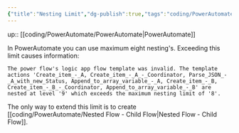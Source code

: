 ```yaml
---
{"title":"Nesting Limit","dg-publish":true,"tags":"coding/PowerAutomate","language":"en","permalink":"/coding/power-automate/nesting-limit/","dgPassFrontmatter":true}
---
```


up:: [[coding/PowerAutomate/PowerAutomate\|PowerAutomate]]

In PowerAutomate you can use maximum eight nesting's. Exceeding this limit causes information:

```powerquery
The power flow's logic app flow template was invalid. The template actions 'Create_item_-_A, Create_item_-_A_-_Coordinator, Parse_JSON_-_A_with_new_Status, Append_to_array_variable_-_A, Create_item_-_B, Create_item_-_B_-_Coordinator, Append_to_array_variable_-_B' are nested at level '9' which exceeds the maximum nesting limit of '8'.
```
The only way to extend this limit is to create [[coding/PowerAutomate/Nested Flow - Child Flow\|Nested Flow - Child Flow]].
